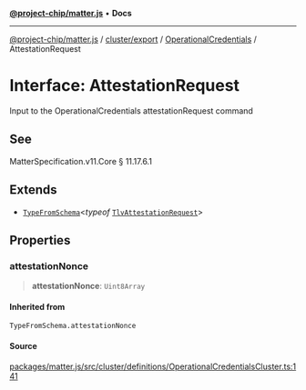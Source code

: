 [**@project-chip/matter.js**](../../../../../README.md) • **Docs**

***

[@project-chip/matter.js](../../../../../modules.md) / [cluster/export](../../../README.md) / [OperationalCredentials](../README.md) / AttestationRequest

# Interface: AttestationRequest

Input to the OperationalCredentials attestationRequest command

## See

MatterSpecification.v11.Core § 11.17.6.1

## Extends

- [`TypeFromSchema`](../../../../../tlv/export/README.md#typefromschemas)\<*typeof* [`TlvAttestationRequest`](../README.md#tlvattestationrequest)\>

## Properties

### attestationNonce

> **attestationNonce**: `Uint8Array`

#### Inherited from

`TypeFromSchema.attestationNonce`

#### Source

[packages/matter.js/src/cluster/definitions/OperationalCredentialsCluster.ts:141](https://github.com/project-chip/matter.js/blob/7a8cbb56b87d4ccf34bec5a9a95ab40a1711324f/packages/matter.js/src/cluster/definitions/OperationalCredentialsCluster.ts#L141)
